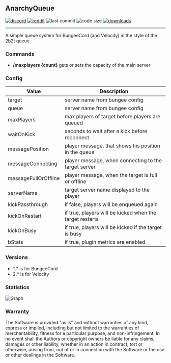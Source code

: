 ## AnarchyQueue

[![discord](https://img.shields.io/discord/895546064260718622?logo=discord)](https://discord.0b0t.org)
[![reddit](https://img.shields.io/reddit/subreddit-subscribers/0b0t)](https://old.reddit.com/r/0b0t/)
![last commit](https://img.shields.io/github/last-commit/zeroBzeroT/AnarchyQueue)
![code size](https://img.shields.io/github/languages/code-size/zeroBzeroT/AnarchyQueue)
[![downloads](https://img.shields.io/github/downloads/zeroBzeroT/AnarchyQueue/total)](https://github.com/zeroBzeroT/AnarchyQueue/releases)

---

A simple queue system for BungeeCord (and Velocity) in the style of the 2b2t queue. 

### Commands

- **/maxplayers {count}**   gets or sets the capacity of the main server

### Config

| Value                | Description                                              |
|----------------------|----------------------------------------------------------|
| target               | server name from bungee config                           |
| queue                | server name from bungee config                           |
| maxPlayers           | max players of target before players are queued          |
| waitOnKick           | seconds to wait after a kick before reconnect            |
| messagePosition      | player message, that shows his position in the queue     |
| messageConnecting    | player message, when connecting to the target server     |
| messageFullOrOffline | player message, when the target is full or offline       |
| serverName           | target server name displayed to the player               |
| kickPassthrough      | if false, players will be enqueued again                 |
| kickOnRestart        | if true, players will be kicked when the target restarts |
| kickOnBusy           | if true, players will be kicked if the target is busy    |
| bStats               | if true, plugin metrics are enabled                      |

### Versions

 - 1.* is for BungeeCord
 - 2.* is for Velocity

### Statistics

![Graph](https://bstats.org/signatures/bungeecord/0b0t_AnarchyQueue.svg)

### Warranty

The Software is provided "as is" and without warranties of any kind, express
or implied, including but not limited to the warranties of merchantability,
fitness for a particular purpose, and non-infringement. In no event shall the
Authors or copyright owners be liable for any claims, damages or other
liability, whether in an action in contract, tort or otherwise, arising from, 
out of or in connection with the Software or the use or other dealings in the 
Software.
